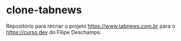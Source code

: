 # clone-tabnews
Repositório para recriar o projeto https://www.tabnews.com.br para o https://curso.dev do Filipe Deschamps.